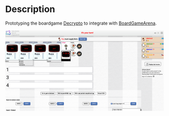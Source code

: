 # Description

Prototyping the boardgame [Decrypto](https://www.scorpionmasque.com/en/decrypto) to integrate with [BoardGameArena](https://boardgamearena.com).

![decrypto gui](./doc/gui.png)
